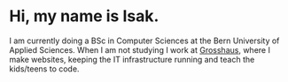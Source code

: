 # Hi, my name is Isak.

I am currently doing a BSc in Computer Sciences at the Bern University of Applied Sciences. When I am not studying I work at [Grosshaus](https://www.grosshaus.ch/), where I make websites, keeping the IT infrastructure running and teach the kids/teens to code.
